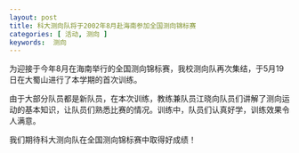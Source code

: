 ```yaml
---
layout: post
title: 科大测向队将于2002年8月赴海南参加全国测向锦标赛
categories: [ 活动, 测向 ]
keywords:  测向
---
```


为迎接于今年8月在海南举行的全国测向锦标赛，我校测向队再次集结，于5月19日在大蜀山进行了本学期的首次训练。

由于大部分队员都是新队员，在本次训练，教练兼队员江晓向队员们讲解了测向运动的基本知识，让队员们熟悉比赛的情况。训练中，队员们认真好学，训练效果令人满意。

我们期待科大测向队在全国测向锦标赛中取得好成绩！
